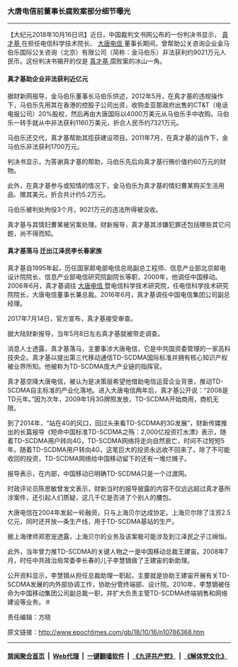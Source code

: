 ### 大唐电信前董事长腐败案部分细节曝光
------------------------

<p>
 【大纪元2018年10月16日讯】近日，中国裁判文书网公布的一份判决书显示，
 <a href="http://www.epochtimes.com/gb/tag/%E7%9C%9F%E6%89%8D%E5%9F%BA.html">
  真才基
 </a>
 在担任电信科学技术院长、
 <a href="http://www.epochtimes.com/gb/tag/%E5%A4%A7%E5%94%90%E7%94%B5%E4%BF%A1.html">
  大唐电信
 </a>
 董事长期间，曾帮助公关咨询企业金马伯乐国际公关咨询（北京）有限公司（简称：金马伯乐）非法获利约9021万元人民币。这份判决书揭开的仅是
 <a href="http://www.epochtimes.com/gb/tag/%E7%9C%9F%E6%89%8D%E5%9F%BA.html">
  真才基
 </a>
 腐败案的冰山一角。
</p>
<h4>
 真才基助企业非法获利近亿元
</h4>
<p>
 据财新网报导，金马伯乐董事长马伯乐供述，2012年5月，在真才基的违规操作下，马伯乐先用其在香港的控股子公司出资，收购圭亚那政府出售的CT&amp;T（电话电报公司）20%股权，然后再由大唐国际以4000万美元从马伯乐手中收购。马伯乐一转手就从中非法获利1160万美元，折合人民币约7321万元。
</p>
<p>
 马伯乐还交代，真才基帮助其揽获建设项目。2011年7月，在真才基的运作下，金马伯乐非法获利1700万元。
</p>
<p>
 判决书显示，为答谢真才基的帮助，马伯乐先后向真才基行贿价值约60万元的财物。
</p>
<p>
 此外，在真才基参与或知情的情况下，金马伯乐为真才基的情妇曹某购买生活用品、赠其美元，折合共计约5.2万元。
</p>
<p>
 马伯乐被判处拘役3个月，9021万元的违法所得被没收。
</p>
<p>
 真才基与其情妇曹某被另案处理。财新报导，真才基其涉嫌犯罪还包括哪些其它问题，尚不得而知。
</p>
<h4>
 真才基落马 迁出江泽民李长春家族
</h4>
<p>
 真才基自1995年起，历任国家邮电部电信总局副总工程师、信息产业部北京邮电设计院院长、信息产业部电信研究院副院长等职，2000年，他调任中国移动。2006年6月，真才基调往
 <a href="http://www.epochtimes.com/gb/tag/%E5%A4%A7%E5%94%90%E7%94%B5%E4%BF%A1.html">
  大唐电信
 </a>
 暨电信科学技术研究院，任电信科学技术研究院院长，大唐电信董事长兼总裁。2016年6月，真才基调任中国电信集团公司副总经理。
</p>
<p>
 2017年7月14日，官方宣布，真才基接受审查。
</p>
<p>
 据大陆财新报导，当年5月8日左右真才基就被带走调查。
</p>
<p>
 消息人士透露，真才基落马，主要事涉大唐电信，它是中共国资委管理的一家高科技央企。真才基以提出第三代移动通信TD-SCDMA国际标准并拥有核心知识产权被业界所知。他被称为TD-SCDMA庞大产业链的指挥官。
</p>
<p>
 真才基空降大唐电信，被认为是决策层希望他借助电信运营企业背景，推动TD-SCDMA自主标准的产业化落地。进入大唐电信两年后，真才基公开说：“2008是TD元年。”因为次年，2009年1月3G牌照发放，TD-SCDMA开始商用，商机无限。
</p>
<p>
 到了2014年，“站在4G的风口，回过头来看TD-SCDMA的3G发展”，财新传媒推出的长篇报导《短命中国标准TD-SCDMA之殇：2,000亿投资打水漂》表示，随着TD-SCDMA用户转向4G，TD-SCDMA网络将走向自然衰亡，时间不过短短5年。随着TD-SCDMA用户转向4G，这笔巨大的投资永远收不回来了。除了不可能收回的投资，TD-SCDMA网络给中国移动留下的还有一堆烂摊子。
</p>
<p>
 报导表示，在内部，中国移动已明确TD-SCDMA只是一个过渡网。
</p>
<p>
 时政评论员陈思敏曾发文表示，财新当时的报导披露的内容不仅远远超过真才基所涉案件，还引起人们质疑，这几千亿是否进了个别人的腰包。
</p>
<p>
 大唐电信在2004年发起一轮融资，只与上海贝尔达成协定。上海贝尔除了注资2.5亿元，同时还开放—条生产线，用于TD-SCDMA基站的生产。
</p>
<p>
 据上海律师郑恩宠透露，上海贝尔的业务及该案极可能涉及到江泽民之子江绵恒。
</p>
<p>
 此外，当年曾力推TD-SCDMA的关键人物之一是中国移动总裁王建宙。2008年7月，时任中共政治局常委李长春的儿子李慧镝做了王建宙的新助理。
</p>
<p>
 公开资料显示，李慧镝从担任总裁助理一职起，主要就是协助王建宙开展有关TD-SCDMA发展的内外部协调工作，协助分管终端部、设计院。2010年，李慧镝被任命为中国移动集团公司副总裁一职，并扩大负责主管TD-SCDMA终端销售和网络建设等业务。＃
</p>
<p>
 责任编辑：方晓
</p>

原文链接：http://www.epochtimes.com/gb/18/10/16/n10786368.htm


------------------------
#### [禁闻聚合首页](https://github.com/gfw-breaker/banned-news/blob/master/README.md) &nbsp;|&nbsp; [Web代理](https://github.com/gfw-breaker/open-proxy/blob/master/README.md) &nbsp;|&nbsp; [一键翻墙软件](https://github.com/gfw-breaker/nogfw/blob/master/README.md) &nbsp;|&nbsp; [《九评共产党》](https://github.com/gfw-breaker/9ping.md/blob/master/README.md#九评之一评共产党是什么) &nbsp;|&nbsp; [《解体党文化》](https://github.com/gfw-breaker/jtdwh.md/blob/master/README.md#绪论)
